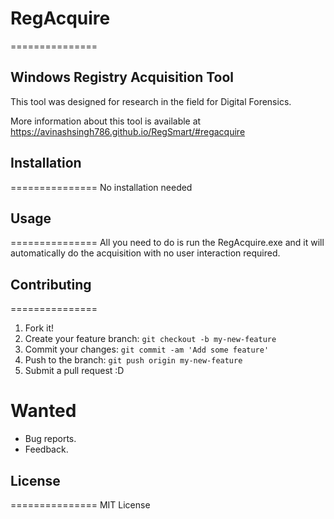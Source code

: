 # RegAcquire
===============
## Windows Registry Acquisition Tool
This tool was designed for research in the field for Digital Forensics.

More information about this tool is available at
		https://avinashsingh786.github.io/RegSmart/#regacquire


## Installation
===============
No installation needed

## Usage
===============
All you need to do is run the RegAcquire.exe and it will automatically do the acquisition with no user interaction required.


## Contributing
===============
1. Fork it!
2. Create your feature branch: `git checkout -b my-new-feature`
3. Commit your changes: `git commit -am 'Add some feature'`
4. Push to the branch: `git push origin my-new-feature`
5. Submit a pull request :D

Wanted
===============
  - Bug reports.
  - Feedback.


## License
===============
MIT License
